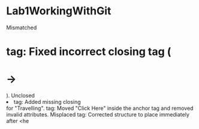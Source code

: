 # Lab1WorkingWithGit
 
Mismatched <h1> tag: Fixed incorrect closing tag (<h1> → </h1>).
Unclosed <li> tag: Added missing closing </li> for "Travelling".
<a> tag: Moved "Click Here" inside the anchor tag and removed invalid attributes.
Misplaced <body> tag: Corrected structure to place <body> immediately after <he
